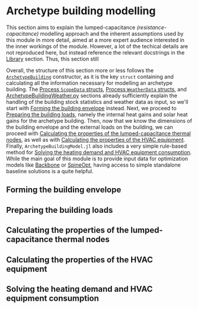 # Archetype building modelling

This section aims to explain the lumped-capacitance *(resistance-capacitance)*
modelling approach and the inherent assumptions used by this module in more detail,
aimed at a more expert audience interested in the inner workings of the module.
However, a lot of the techical details are not reproduced here,
but instead reference the relevant docstrings in the [Library](@ref) section.
Thus, this section still 

Overall, the structure of this section more or less follows the
[`ArchetypeBuilding`](@ref) constructor,
as it is the key `struct` containing and calculating all the information 
necessary for modelling an archetype building.
The [Process `ScopeData` structs](@ref), [Process `WeatherData` structs](@ref),
and [ArchetypeBuildingWeather.py](@ref) sections already sufficiently explain
the handling of the building stock statistics and weather data as input,
so we'll start with [Forming the building envelope](@ref) instead.
Next, we proceed to [Preparing the building loads](@ref),
namely the internal heat gains and solar heat gains for the archetype building.
Then, now that we know the dimensions of the building envelope and the
external loads on the building, we can proceed with
[Calculating the properties of the lumped-capacitance thermal nodes](@ref),
as well as with [Calculating the properties of the HVAC equipment](@ref).
Finally, `ArchetypeBuildingModel.jl` also includes a very simple rule-based
method for [Solving the heating demand and HVAC equipment consumption](@ref).
While the main goal of this module is to provide input data for optimization
models like [Backbone](https://cris.vtt.fi/en/publications/backbone) or
[SpineOpt](https://github.com/Spine-project/SpineOpt.jl),
having access to simple standalone baseline solutions is a quite helpful.


## Forming the building envelope


## Preparing the building loads


## Calculating the properties of the lumped-capacitance thermal nodes


## Calculating the properties of the HVAC equipment


## Solving the heating demand and HVAC equipment consumption